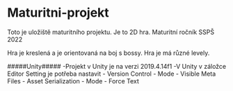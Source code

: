 # Maturitni-projekt
Toto je uložiště maturitního projektu. Je to 2D hra. Maturitní ročník SSPŠ 2022

Hra je kreslená a je orientovaná na boj s bossy. Hra je má různé levely.

#####Unity#####
-Projekt v Unity je na verzi 2019.4.14f1
-V Unity v záložce Editor Setting je potřeba nastavit - Version Control - Mode - Visible Meta Files
                                                      - Asset Serialization - Mode - Force Text
